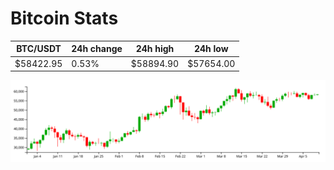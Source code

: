 # Bitcoin Stats

BTC/USDT|24h change|24h high|24h low|
|---|---|---|---|
|$58422.95|0.53%|$58894.90|$57654.00|

<img src="./chart.svg">
